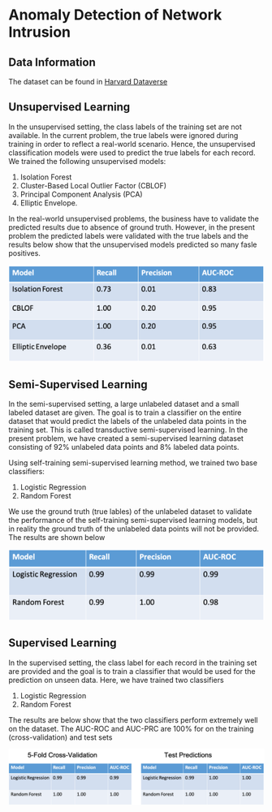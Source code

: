 # Anomaly Detection of Network Intrusion

## Data Information

The dataset can be found in  [Harvard Dataverse](https://dataverse.harvard.edu/dataset.xhtml?persistentId=doi:10.7910/DVN/OPQMVF)

## Unsupervised Learning

In the unsupervised setting, the class labels of the training set are not available. In the
current problem, the true labels were ignored during training in order to reflect a real-world scenario. Hence, the unsupervised classification models were used to predict the true labels for each record. We trained the following unsupervised models:

1. Isolation Forest
2. Cluster-Based Local Outlier Factor (CBLOF)
3. Principal Component Analysis (PCA)
4. Elliptic Envelope.

In the real-world unsupervised problems, the business have to validate the predicted results due to absence of ground truth. However, in the present problem the predicted labels were validated with the true labels and the results below show that the unsupervised models predicted so many fasle positives.

![fig2](Network-intrusion/image/unsup.png)

## Semi-Supervised Learning

In the semi-supervised setting, a large unlabeled dataset and a small labeled dataset are given. The goal is to train a classifier on the entire dataset that would predict the labels of the unlabeled data points in the training set. This is called transductive semi-supervised learning. In the present problem, we have created a semi-supervised learning dataset consisting of 92\%  unlabeled data points and 8\% labeled data points.

Using self-training semi-supervised learning method, we trained two base classifiers:

1. Logistic Regression
2. Random Forest

We use the ground truth (true lables) of the unlabeled dataset to validate the performance of the self-training semi-supervised learning models, but in reality the ground truth of the unlabeled data points will not be provided. The results are shown below

![fig3](Network-intrusion/image/ss.png)

## Supervised Learning

In the supervised setting, the class label for each record in the training set are provided and the goal is to train a classifier that would be used for the prediction on unseen data. Here, we have trained two classifiers

1. Logistic Regression
2. Random Forest

The results are below show that the two classifiers perform extremely well on the dataset. The AUC-ROC and AUC-PRC are 100\% for on the training (cross-validation) and test sets

![fig4](Network-intrusion/image/sup.png)
